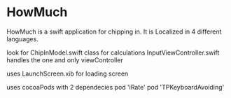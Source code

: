 HowMuch
=======

HowMuch is a swift application for chipping in. 
It is Localized in 4 different languages.

look for ChipInModel.swift class for calculations
InputViewController.swift handles the one and only viewController

uses LaunchScreen.xib for loading screen

uses cocoaPods with 2 dependecies
pod 'iRate'
pod 'TPKeyboardAvoiding'
